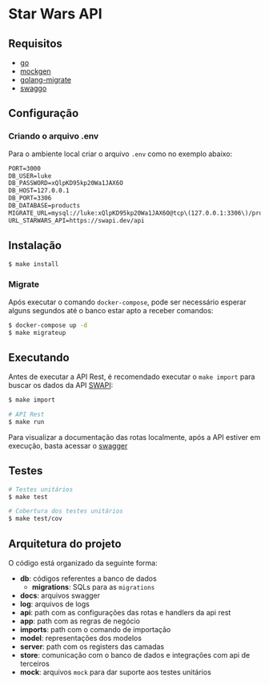# Star Wars API

## Requisitos

- [go](https://tip.golang.org/doc/go1.19)
- [mockgen](https://github.com/golang/mock)
- [golang-migrate](https://github.com/golang-migrate/migrate/tree/master/cmd/migrate)
- [swaggo](https://github.com/swaggo/swag)

## Configuração

### Criando o arquivo .env

Para o ambiente local criar o arquivo `.env` como no exemplo abaixo:

```txt
PORT=3000
DB_USER=luke
DB_PASSWORD=xQlpKD95kp20Wa1JAX6O
DB_HOST=127.0.0.1
DB_PORT=3306
DB_DATABASE=products
MIGRATE_URL=mysql://luke:xQlpKD95kp20Wa1JAX6O@tcp\(127.0.0.1:3306\)/products?multiStatements=true
URL_STARWARS_API=https://swapi.dev/api
```

## Instalação

```bash
$ make install
```


### Migrate

Após executar o comando `docker-compose`, pode ser necessário esperar alguns segundos até o banco estar apto a receber comandos:

```bash
$ docker-compose up -d
$ make migrateup
```

## Executando

Antes de executar a API Rest, é recomendado executar o `make import` para buscar os dados da API [SWAPI](https://swapi.dev/):

```bash
$ make import

# API Rest
$ make run
```

Para visualizar a documentação das rotas localmente, após a API estiver em execução, basta acessar o [swagger](http://localhost:3000/swagger/index.html)

## Testes

```bash
# Testes unitários
$ make test

# Cobertura dos testes unitários
$ make test/cov
```

## Arquitetura do projeto

O código está organizado da seguinte forma:

- **db**: códigos referentes a banco de dados
    - **migrations**: SQLs para as `migrations`
- **docs**: arquivos swagger
- **log**: arquivos de logs
- **api**: path com as configurações das rotas e handlers da api rest
- **app**: path com as regras de negócio
- **imports**: path com o comando de importação
- **model**: representações dos modelos
- **server**: path com os registers das camadas
- **store**: comunicação com o banco de dados e integrações com api de terceiros
- **mock**: arquivos `mock` para dar suporte aos testes unitários